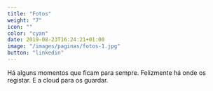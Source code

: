 ```yaml
---
title: "Fotos"
weight: "7"
icon: ""
color: "cyan"
date: 2019-08-23T16:24:21+01:00
image: "/images/paginas/fotos-1.jpg"
button: "linkedin"
---
```


Há alguns momentos que ficam para sempre. Felizmente há onde os registar. E a cloud para os guardar.